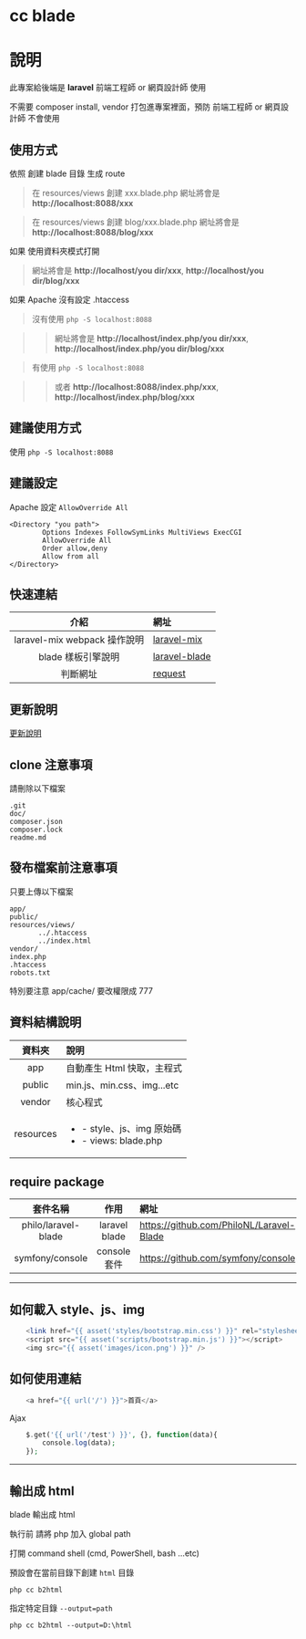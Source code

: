 # cc blade #
    
# 說明

此專案給後端是 **laravel** 前端工程師 or 網頁設計師 使用

不需要 composer install, vendor 打包進專案裡面，預防 前端工程師 or 網頁設計師 不會使用

## 使用方式

依照 創建 blade 目錄 生成 route

> 在 resources/views 創建 xxx.blade.php 網址將會是 **http://localhost:8088/xxx**

> 在 resources/views 創建 blog/xxx.blade.php 網址將會是 **http://localhost:8088/blog/xxx**

如果 使用資料夾模式打開

> 網址將會是 **http://localhost/you dir/xxx**, **http://localhost/you dir/blog/xxx**

如果 Apache 沒有設定 .htaccess

> 沒有使用 `php -S localhost:8088`

>> 網址將會是 **http://localhost/index.php/you dir/xxx**, **http://localhost/index.php/you dir/blog/xxx**

> 有使用 `php -S localhost:8088`

>> 或者 **http://localhost:8088/index.php/xxx**, **http://localhost/index.php/blog/xxx**

## 建議使用方式

使用 `php -S localhost:8088`

## 建議設定

Apache 設定 `AllowOverride All`

```
<Directory "you path">
        Options Indexes FollowSymLinks MultiViews ExecCGI
        AllowOverride All
        Order allow,deny
        Allow from all
</Directory>
```

## 快速連結 ##

|介紹|網址|
|:---:|:---|
|laravel-mix webpack 操作說明|[laravel-mix](./framework/blade/src/master/doc/mix.md)|
|blade 樣板引擎說明|[laravel-blade](./framework/blade/src/master/doc/blade.md)|
|判斷網址|[request](./framework/blade/src/master/doc/request.md)|

## 更新說明 ##

[更新說明](./framework/blade/src/master/doc/changelog.md)

## clone 注意事項

請刪除以下檔案

    .git
    doc/
    composer.json
    composer.lock
    readme.md

## 發布檔案前注意事項

只要上傳以下檔案

    app/
    public/
    resources/views/
           ../.htaccess
           ../index.html
    vendor/
    index.php
    .htaccess
    robots.txt

特別要注意 app/cache/ 要改權限成 777

## 資料結構說明 ##

|資料夾|說明|
|:---:|:---|
|app|自動產生 Html 快取，主程式|
|public|min.js、min.css、img...etc|
|vendor|核心程式|
|resources|<ul><li>- style、js、img 原始碼</li><li>- views: blade.php</li></ul>|


## require package ##

|套件名稱|作用|網址|
|:---:|:---:|:---|
|philo/laravel-blade|laravel blade|https://github.com/PhiloNL/Laravel-Blade|
|symfony/console|console 套件|https://github.com/symfony/console|


----

## 如何載入 style、js、img ##
```php
    <link href="{{ asset('styles/bootstrap.min.css') }}" rel="stylesheet">
    <script src="{{ asset('scripts/bootstrap.min.js') }}"></script>
    <img src="{{ asset('images/icon.png') }}" />
```

## 如何使用連結 ##
```php
    <a href="{{ url('/') }}">首頁</a>
```

Ajax

```php
    $.get('{{ url('/test') }}', {}, function(data){
        console.log(data);
    });
```

----

## 輸出成 html ##

blade 輸出成 html

執行前 請將 php 加入 global path

打開 command shell (cmd, PowerShell, bash ...etc)

預設會在當前目錄下創建 `html` 目錄


```
php cc b2html
```

指定特定目錄 `--output=path`


```
php cc b2html --output=D:\html
```